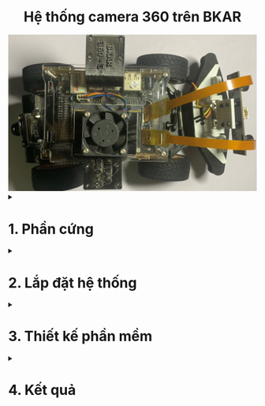 <h1 align='center'>Hệ thống camera 360 trên BKAR</h1>
<div align='center'>
    <img src='images\360-overview.jpg'></img>
</div>

<details><summary><h1>1. Phần cứng</h1></summary>
    <ul>
    <li> Module Waveshare `IMX219-83` Stereo Camera <br>
    Sử dụng module Stereo Camera cho phía trước BKAR để lấy thông tin về chiều sâu, khoảng cách giữa xe với các đối tượng ở phía trước. Thay thế cho chức năng của LIDAR Sensor.</li>
    <li> 3 Module camera `CK77 94V-0` <br>
    Lý do chọn 3 module camera này vì mua được với giá rẻ. Tuy nhiên hệ thống hỗ trợ chúng sẽ cồng kềnh hơn vì cần mạch chuyển nguồn từ 5V sang 3.3V cho camera. </li>
    </ul>
</details>

<details><summary><h1>2. Lắp đặt hệ thống</h1></summary>
<h2>2.1. Camera phía trước</h2>
<div align='center'>
    <img src='images\360-front.jpg'></img>
</div>

<h2>2.2. Camera hai bên</h2>
<div align='center'>
    <img src='images\360-botton.jpg'></img>
</div>

<h2>2.3. Camera sau</h2>
<div align='center'>
    <img src='./images/360-back.jpg'></img>
</div>
</details>

<details><summary><h1>3. Thiết kế phần mềm</h1></summary>
</details>


<details><summary><h1>4. Kết quả</h1></summary>
</details>